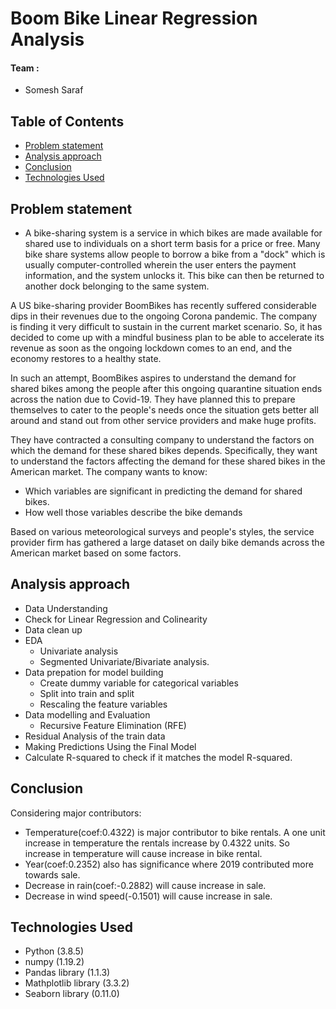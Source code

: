 # Boom Bike Linear Regression Analysis

####  Team :
- Somesh Saraf

## Table of Contents
* [Problem statement](#general-information)
* [Analysis approach](#general-information)
* [Conclusion](#general-information)
* [Technologies Used](#technologies-used)


## Problem statement
- A bike-sharing system is a service in which bikes are made available for shared use to individuals on a short term basis for a price or free.
  Many bike share systems allow people to borrow a bike from a "dock" which is usually computer-controlled wherein the user enters the payment
  information, and the system unlocks it. This bike can then be returned to another dock belonging to the same system.


A US bike-sharing provider BoomBikes has recently suffered considerable dips in their revenues due to the ongoing Corona pandemic.
The company is finding it very difficult to sustain in the current market scenario.
So, it has decided to come up with a mindful business plan to be able to accelerate its revenue as soon as the ongoing lockdown
comes to an end, and the economy restores to a healthy state. 


In such an attempt, BoomBikes aspires to understand the demand for shared bikes among the people after this ongoing quarantine
situation ends across the nation due to Covid-19. They have planned this to prepare themselves to cater to the people's needs
once the situation gets better all around and stand out from other service providers and make huge profits.


They have contracted a consulting company to understand the factors on which the demand for these shared bikes depends.
Specifically, they want to understand the factors affecting the demand for these shared bikes in the American market. 
The company wants to know:

- Which variables are significant in predicting the demand for shared bikes.
- How well those variables describe the bike demands

Based on various meteorological surveys and people's styles, the service provider firm has gathered a large dataset on
daily bike demands across the American market based on some factors. 

## Analysis approach
- Data Understanding
- Check for Linear Regression and Colinearity
- Data clean up
- EDA
  - Univariate analysis
  - Segmented Univariate/Bivariate analysis.
- Data prepation for model building
  - Create dummy variable for categorical variables
  - Split into train and split
  - Rescaling the feature variables
- Data modelling and Evaluation
  - Recursive Feature Elimination (RFE)
- Residual Analysis of the train data
- Making Predictions Using the Final Model
- Calculate R-squared to check if it matches the model R-squared.


## Conclusion
Considering major contributors:
- Temperature(coef:0.4322) is major contributor to bike rentals. 
  A one unit increase in temperature the rentals increase by 0.4322 units.
  So increase in temperature will cause increase in bike rental.
- Year(coef:0.2352) also has significance where 2019 contributed more towards sale.
- Decrease in rain(coef:-0.2882) will cause increase in sale.
- Decrease in wind speed(-0.1501) will cause increase in sale.

## Technologies Used
- Python (3.8.5)
- numpy (1.19.2)
- Pandas library (1.1.3)
- Mathplotlib library (3.3.2)
- Seaborn library (0.11.0)


